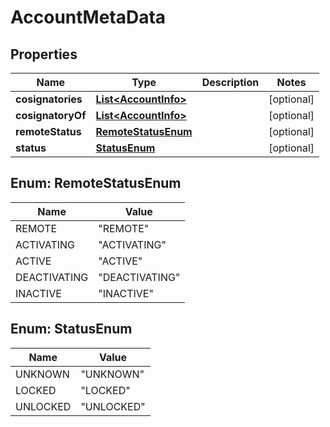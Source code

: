 
# AccountMetaData

## Properties
Name | Type | Description | Notes
------------ | ------------- | ------------- | -------------
**cosignatories** | [**List&lt;AccountInfo&gt;**](AccountInfo.md) |  |  [optional]
**cosignatoryOf** | [**List&lt;AccountInfo&gt;**](AccountInfo.md) |  |  [optional]
**remoteStatus** | [**RemoteStatusEnum**](#RemoteStatusEnum) |  |  [optional]
**status** | [**StatusEnum**](#StatusEnum) |  |  [optional]


<a name="RemoteStatusEnum"></a>
## Enum: RemoteStatusEnum
Name | Value
---- | -----
REMOTE | &quot;REMOTE&quot;
ACTIVATING | &quot;ACTIVATING&quot;
ACTIVE | &quot;ACTIVE&quot;
DEACTIVATING | &quot;DEACTIVATING&quot;
INACTIVE | &quot;INACTIVE&quot;


<a name="StatusEnum"></a>
## Enum: StatusEnum
Name | Value
---- | -----
UNKNOWN | &quot;UNKNOWN&quot;
LOCKED | &quot;LOCKED&quot;
UNLOCKED | &quot;UNLOCKED&quot;




